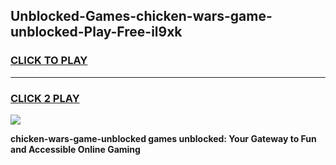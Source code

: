 
## Unblocked-Games-chicken-wars-game-unblocked-Play-Free-il9xk
<h3>
<a href="https://premium76.site?title=chicken-wars-game-unblocked&ref=18A1">CLICK TO PLAY</a></h3>
<hr>

<h3>
<a href="https://premium76.site?title=chicken-wars-game-unblocked&ref=18A1">CLICK 2 PLAY</a>
  
</h3>

<a href="https://premium76.site?title=chicken-wars-game-unblocked&ref=18A1"><img src="https://clearcache.store/games.png"></a>


**chicken-wars-game-unblocked games unblocked: Your Gateway to Fun and Accessible Online Gaming**
